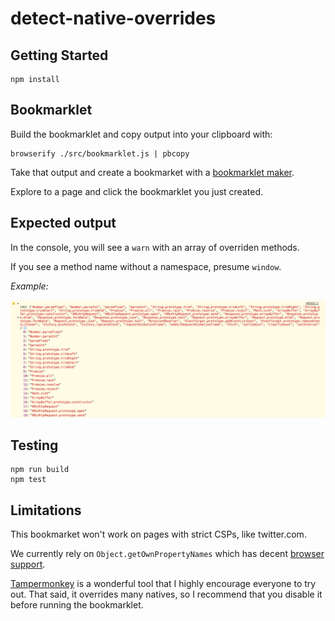 # detect-native-overrides

## Getting Started
```
npm install
```

## Bookmarklet
Build the bookmarklet and copy output into your clipboard with:
```
browserify ./src/bookmarklet.js | pbcopy
```

Take that output and create a bookmarket with a [bookmarklet maker](https://caiorss.github.io/bookmarklet-maker/). 

Explore to a page and click the bookmarklet you just created.

## Expected output
In the console, you will see a `warn` with an array of overriden methods. 

If you see a method name without a namespace, presume `window`.

*Example:*

![alt text](https://raw.githubusercontent.com/cvazac/detect-native-overrides/master/img/output.png "newrelic.com")

## Testing
```
npm run build
npm test
```

## Limitations
This bookmarket won't work on pages with strict CSPs, like twitter.com.

We currently rely on `Object.getOwnPropertyNames` which has decent [browser support](https://developer.mozilla.org/en-US/docs/Web/JavaScript/Reference/Global_Objects/Object/getOwnPropertyNames#Browser_compatibility).

[Tampermonkey](https://tampermonkey.net/) is a wonderful tool that I highly encourage everyone to try out. That said, it overrides many natives, so I recommend that you disable it before running the bookmarklet. 

